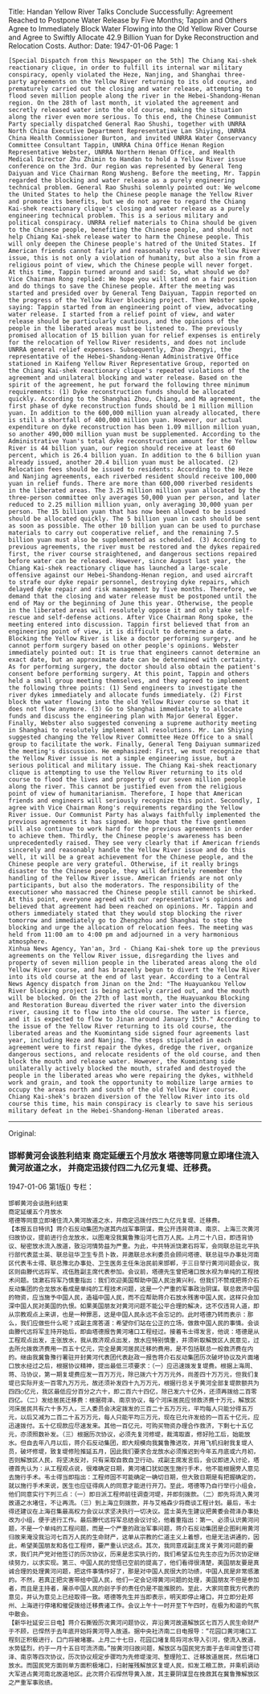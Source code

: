 Title: Handan Yellow River Talks Conclude Successfully: Agreement Reached to Postpone Water Release by Five Months; Tappin and Others Agree to Immediately Block Water Flowing into the Old Yellow River Course and Agree to Swiftly Allocate 42.9 Billion Yuan for Dyke Reconstruction and Relocation Costs.
Author:
Date: 1947-01-06
Page: 1

    [Special Dispatch from this Newspaper on the 5th] The Chiang Kai-shek reactionary clique, in order to fulfill its internal war military conspiracy, openly violated the Heze, Nanjing, and Shanghai three-party agreements on the Yellow River returning to its old course, and prematurely carried out the closing and water release, attempting to flood seven million people along the river in the Hebei-Shandong-Henan region. On the 28th of last month, it violated the agreement and secretly released water into the old course, making the situation along the river even more serious. To this end, the Chinese Communist Party specially dispatched General Rao Shushi, together with UNRRA North China Executive Department Representative Lan Shiying, UNRRA China Health Commissioner Burton, and invited UNRRA Water Conservancy Committee Consultant Tappin, UNRRA China Office Henan Region Representative Webster, UNRRA Northern Henan Office, and Health Medical Director Zhu Zhimin to Handan to hold a Yellow River issue conference on the 3rd. Our region was represented by General Teng Daiyuan and Vice Chairman Rong Wusheng. Before the meeting, Mr. Tappin regarded the blocking and water release as a purely engineering technical problem. General Rao Shushi solemnly pointed out: We welcome the United States to help the Chinese people manage the Yellow River and promote its benefits, but we do not agree to regard the Chiang Kai-shek reactionary clique's closing and water release as a purely engineering technical problem. This is a serious military and political conspiracy. UNRRA relief materials to China should be given to the Chinese people, benefiting the Chinese people, and should not help Chiang Kai-shek release water to harm the Chinese people. This will only deepen the Chinese people's hatred of the United States. If American friends cannot fairly and reasonably resolve the Yellow River issue, this is not only a violation of humanity, but also a sin from a religious point of view, which the Chinese people will never forget. At this time, Tappin turned around and said: So, what should we do? Vice Chairman Rong replied: We hope you will stand on a fair position and do things to save the Chinese people. After the meeting was started and presided over by General Teng Daiyuan, Tappin reported on the progress of the Yellow River blocking project. Then Webster spoke, saying: Tappin started from an engineering point of view, advocating water release. I started from a relief point of view, and water release should be particularly cautious, and the opinions of the people in the liberated areas must be listened to. The previously promised allocation of 15 billion yuan for relief expenses is entirely for the relocation of Yellow River residents, and does not include UNRRA general relief expenses. Subsequently, Zhao Zhengyi, the representative of the Hebei-Shandong-Henan Administrative Office stationed in Kaifeng Yellow River Representative Group, reported on the Chiang Kai-shek reactionary clique's repeated violations of the agreement and unilateral blocking and water release. Based on the spirit of the agreement, he put forward the following three minimum requirements: (1) Dyke reconstruction funds should be allocated quickly. According to the Shanghai Zhou, Chiang, and Ma agreement, the first phase of dyke reconstruction funds should be 1 million million yuan. In addition to the 600,000 million yuan already allocated, there is still a shortfall of 400,000 million yuan. However, our actual expenditure on dyke reconstruction has been 1.09 million million yuan, so another 490,000 million yuan must be supplemented. According to the Administrative Yuan's total dyke reconstruction amount for the Yellow River is 44 billion yuan, our region should receive at least 60 percent, which is 26.4 billion yuan. In addition to the 6 billion yuan already issued, another 20.4 billion yuan must be allocated. (2) Relocation fees should be issued to residents: According to the Heze and Nanjing agreements, each riverbed resident should receive 100,000 yuan in relief funds. There are more than 600,000 riverbed residents in the liberated areas. The 3.25 million million yuan allocated by the three-person committee only averages 50,000 yuan per person, and later reduced to 2.25 million million yuan, only averaging 30,000 yuan per person. The 15 billion yuan that has now been allowed to be issued should be allocated quickly. The 5 billion yuan in cash should be sent as soon as possible. The other 10 billion yuan can be used to purchase materials to carry out cooperative relief, and the remaining 7.5 billion yuan must also be supplemented as scheduled. (3) According to previous agreements, the river must be restored and the dykes repaired first, the river course straightened, and dangerous sections repaired before water can be released. However, since August last year, the Chiang Kai-shek reactionary clique has launched a large-scale offensive against our Hebei-Shandong-Henan region, and used aircraft to strafe our dyke repair personnel, destroying dyke repairs, which delayed dyke repair and risk management by five months. Therefore, we demand that the closing and water release must be postponed until the end of May or the beginning of June this year. Otherwise, the people in the liberated areas will resolutely oppose it and only take self-rescue and self-defense actions. After Vice Chairman Rong spoke, the meeting entered into discussion. Tappin first believed that from an engineering point of view, it is difficult to determine a date. Blocking the Yellow River is like a doctor performing surgery, and he cannot perform surgery based on other people's opinions. Webster immediately pointed out: It is true that engineers cannot determine an exact date, but an approximate date can be determined with certainty. As for performing surgery, the doctor should also obtain the patient's consent before performing surgery. At this point, Tappin and others held a small group meeting themselves, and they agreed to implement the following three points: (1) Send engineers to investigate the river dykes immediately and allocate funds immediately. (2) First block the water flowing into the old Yellow River course so that it does not flow anymore. (3) Go to Shanghai immediately to allocate funds and discuss the engineering plan with Major General Egger. Finally, Webster also suggested convening a supreme authority meeting in Shanghai to resolutely implement all resolutions. Mr. Lan Shiying suggested changing the Yellow River Committee Heze Office to a small group to facilitate the work. Finally, General Teng Daiyuan summarized the meeting's discussion. He emphasized: First, we must recognize that the Yellow River issue is not a simple engineering issue, but a serious political and military issue. The Chiang Kai-shek reactionary clique is attempting to use the Yellow River returning to its old course to flood the lives and property of our seven million people along the river. This cannot be justified even from the religious point of view of humanitarianism. Therefore, I hope that American friends and engineers will seriously recognize this point. Secondly, I agree with Vice Chairman Rong's requirements regarding the Yellow River issue. Our Communist Party has always faithfully implemented the previous agreements it has signed. We hope that the five gentlemen will also continue to work hard for the previous agreements in order to achieve them. Thirdly, the Chinese people's awareness has been unprecedentedly raised. They see very clearly that if American friends sincerely and reasonably handle the Yellow River issue and do this well, it will be a great achievement for the Chinese people, and the Chinese people are very grateful. Otherwise, if it really brings disaster to the Chinese people, they will definitely remember the handling of the Yellow River issue. American friends are not only participants, but also the moderators. The responsibility of the executioner who massacred the Chinese people still cannot be shirked. At this point, everyone agreed with our representative's opinions and believed that agreement had been reached on opinions. Mr. Tappin and others immediately stated that they would stop blocking the river tomorrow and immediately go to Zhengzhou and Shanghai to stop the blocking and urge the allocation of relocation fees. The meeting was held from 11:00 am to 4:00 pm and adjourned in a very harmonious atmosphere.
    Xinhua News Agency, Yan'an, 3rd - Chiang Kai-shek tore up the previous agreements on the Yellow River issue, disregarding the lives and property of seven million people in the liberated areas along the old Yellow River course, and has brazenly begun to divert the Yellow River into its old course at the end of last year. According to a Central News Agency dispatch from Jinan on the 2nd: "The Huayuankou Yellow River blocking project is being actively carried out, and the mouth will be blocked. On the 27th of last month, the Huayuankou Blocking and Restoration Bureau diverted the river water into the diversion river, causing it to flow into the old course. The water is fierce, and it is expected to flow to Jinan around January 15th." According to the issue of the Yellow River returning to its old course, the liberated areas and the Kuomintang side signed four agreements last year, including Heze and Nanjing. The steps stipulated in each agreement were to first repair the dykes, dredge the river, organize dangerous sections, and relocate residents of the old course, and then block the mouth and release water. However, the Kuomintang side unilaterally actively blocked the mouth, strafed and destroyed the people in the liberated areas who were repairing the dykes, withheld work and grain, and took the opportunity to mobilize large armies to occupy the areas north and south of the old Yellow River course. Chiang Kai-shek's brazen diversion of the Yellow River into its old course this time, his main conspiracy is clearly to save his serious military defeat in the Hebei-Shandong-Henan liberated areas.



<hr /> 

Original: 


### 邯郸黄河会谈胜利结束  商定延缓五个月放水  塔德等同意立即堵住流入黄河故道之水，  并商定迅拨付四二九亿元复堤、迁移费。

1947-01-06
第1版()
专栏：

    邯郸黄河会谈胜利结束
    商定延缓五个月放水
    塔德等同意立即堵住流入黄河故道之水，并商定迅拨付四二九亿元复堤、迁移费。
    【本报五日特讯】蒋介石反动集团为遂其内战军事阴谋，竟公开违背荷泽、南京、上海三次黄河归故协议，提前进行合龙放水，以图淹没我冀鲁豫沿河七百万人民。上月二十八日，即违背协议、秘密放水流入故道，致沿河情势益为严重。为此，中共特派饶漱石将军，会同联总驻北平执行部代表蓝士英、联总驻华卫生专员卜敦，并邀联总水利委员会顾问塔德、联总驻华办事处河南区代表韦士得、联总豫北办事处、卫生医务主任朱治民前来邯郸，于三日举行黄河问题会议，我区则由滕代远将军、戎伍胜副主席代表参加。会议前，塔德先生曾把堵口放水视为单纯的工程技术问题。饶漱石将军乃慎重指出：我们欢迎美国帮助中国人民治黄兴利，但我们不赞成把蒋介石反动集团的合龙放水看成是单纯的工程技术问题，这是一个严重的军事政治阴谋。联总救济中国的物资，应当施予中国人民，造福中国人民，而不应帮助蒋介石放水残害中国人民，这样只会加深中国人民对美国的仇恨。如果美国朋友对黄河问题不能公平合理的解决，这不仅违背人道，即从宗教观点上来讲，也是一种罪恶，这是中国人民永远不会忘记的。此时塔德乃转而表示：那么，我们应做些什么呢？戎副主席答道：希望你们站在公正的立场，做救中国人民的事情。会谈由滕代远将军主持开始后，即由塔德报告黄河堵口工程经过。接着韦士得发言，他说：塔德是从工程观点出发，主张放水，我从救济观点出发，放水应特别慎重，并须听取解放区人民意见，过去所允拨救济费用一百五十亿元，完全是黄河居民迁移的费用，是不包括联总一般救济费在内的。继由我冀鲁豫行署驻开封黄河代表团代表赵政一报告蒋介石反动集团历次破坏协议及片面堵口放水经过之后，根据协议精神，提出最低三项要求：（一）应迅速拨发复堤费。根据上海周、蒋、马协议，第一期复堤费应发一百万万元，除已拨六十万万元外，尚差四十万万元，但我们复堤已实际开支一百零九万万元，故还须补发四十九万万元，根据行总关于黄河全部复堤款额共为四四○亿元，我区最低应分百分之六十，即二百六十四亿，除已发六十亿外，还须再拨给二百零四亿。（二）发给居民迁移费：根据荷泽、南京协议，每个河床居民应领救济费十万元，解放区河床居民共有六十多万人，三人委员会决定拨发的三百二十五万万元，平均每人只能分得五万元，以后又减为二百二十五万万元，每人只能平均三万元，现在已允许发给的一百五十亿元，应迅速拨付。五十亿现款应尽速发来。其他一百亿元，可购买物资办理合作救济，下剩七十五亿元，亦须照数补发。（三）根据历次协议，必须先复河修堤，裁湾取直，修好险工后，始能放水。但自去年八月以后，蒋介石反动集团，即大规模向我冀鲁豫进攻，并用飞机扫射我复堤人员，破坏修堤，致复堤修险推延五月，因此我们要求合龙放水必须推迟到今年五月底或六月初，否则解放区人民，将坚决反对，只有采取自救自卫行动。戎副主席发言后，会议即进入讨论，塔德首先认为：从工程观点说，很难确定日期，黄河堵口犹如医生施行手术，他不能根据旁人意见去施行手术。韦士得当即指出：工程师固不可能确定一确切日期，但大致日期是有把握确定的，就以施行手术来说，医生也应征得病人的同意才能进行开刀。至此，塔德等乃自行举行小组会，他们同意实行下列三点：（一）即日派工程师前往调查河堤，并即刻拨款。（二）即先将流入黄河故道之水堵住，不让再流。（三）到上海立刻拨款，并与艾格森少将商谈工程计划。最后，韦士得还建议在上海召集最高权力会议以求坚决执行一切决议。蓝士英先生建议把黄委会荷泽办事处改为小组，便于进行工作。最后滕代远将军总结会议讨论，他着重指出：第一、必须认识黄河问题，不是一个单纯的工程问题，而是一个严重的政治军事问题，蒋介石反动集团是企图利用黄河归故来淹没我沿河七百万人民的生命财产，这单从宗教的仁道主义上着想，也是无法讲通的，因此，希望美国朋友和各位工程师，要严重认识这点。其次，我同意戎副主席关于黄河问题的要求，我们共产党对他签订的历次协议，历来是忠实执行的，我们希望五位先生亦应为历次协定继续努力，以求实现。第三、中国人民的觉悟已空前的提高了，他们看得很清楚，美国朋友要是真诚合理的处理黄河问题，把这件事情作好了，那是对中国人民很大的功绩，中国人民是非常感激的。不然，若真正把灾害带给中国人民，他们一定会记得黄河问题的处理，美国朋友不但是参加者，而且是主持者，屠杀中国人民的刽子手的责任仍是不能推脱的。至此，大家同意我方代表的意见，并认为意见上已经取得一致。塔德等先生并当即表示，明天即停止堵口，并立即分赴郑州、上海进行停堵和催促拨给迁移费诸工作。会议上午十一时开至下午四时，在极为和谐的气氛中散会。
    【新华社延安三日电】蒋介石撕毁历次黄河问题协议，弃沿黄河故道解放区七百万人民生命财产于不顾，已悍然于去年底开始将黄河导入故道。据中央社济南二日电报导：“花园口黄河堵口工程刻正积极进行，口门将被堵塞。上月二十七日，花园口堵复局将河水导入引河，使流入故道，水势猛烈，约于一月十五日可流济南。”按黄河归故问题，解放区与国民党方面于去年间曾签订荷泽、南京等四次协议，历次协议规定步骤均为先修堤浚河、整理险工、迁移故道居民，然后堵口放水。而国民党方面则单方面积极堵口，扫射摧残解放区复堤人民，扣发工粮工款，并乘机调动大军进占黄河南北故道地区。此次蒋介石悍然导黄入故，其主要阴谋显在挽救其在冀鲁豫解放区之严重军事败绩。
